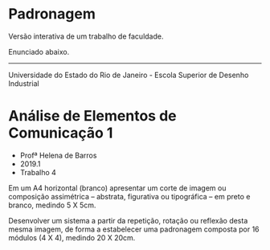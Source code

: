 # Padronagem

Versão interativa de um trabalho de faculdade.

Enunciado abaixo.

---

Universidade do Estado do Rio de Janeiro - Escola Superior de Desenho Industrial

# Análise de Elementos de Comunicação 1

- Profª Helena de Barros
- 2019.1
- Trabalho 4

Em um A4 horizontal (branco) apresentar um corte de imagem ou composição assimétrica – abstrata, figurativa ou tipográfica – em preto e branco, medindo 5 X 5cm.

Desenvolver um sistema a partir da repetição, rotação ou reflexão desta mesma imagem, de forma a estabelecer uma padronagem composta por 16 módulos (4 X 4), medindo 20 X 20cm.

